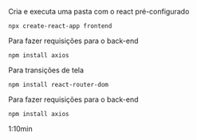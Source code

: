 Cria e executa uma pasta com o react pré-configurado
```
npx create-react-app frontend
```

Para fazer requisições para o back-end
```
npm install axios
```

Para transições de tela
```
npm install react-router-dom
```

Para fazer requisições para o back-end
```
npm install axios
```

1:10min